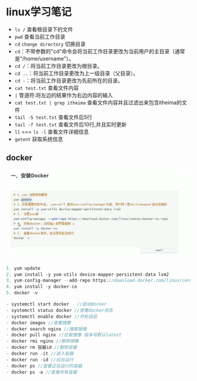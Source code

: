 # linux学习笔记
- `ls /` 查看根目录下的文件
- `pwd` 查看当前工作目录
- `cd` `change directory` 切换目录
- `cd`：不带参数的"cd"命令会将当前工作目录更改为当前用户的主目录（通常是"/home/username"）。
- `cd /`：将当前工作目录更改为根目录。
- `cd ..`：将当前工作目录更改为上一级目录（父目录）。
- `cd -`：将当前工作目录更改为先前所在的目录。
- `cat test.txt` 查看文件内容
- `|` 管道符:将左边的结果作为右边内容的输入
- `cat test.txt | grep itheima` 查看文件内容并且过滤出来包含itheima的文件
- `tail -5 test.txt`  查看文件后5行
- `tail -f test.txt`  查看文件后10行,并且实时更新
- `ll` === `ls -l` 查看文件详细信息
- `getent` 获取系统信息
## docker
![示例图片](/images/docker-install.png)
```js
1. yum update
2. yum install -y yum-utils device-mapper-persistent-data lvm2
3. yum-config-manager --add-repo https://download.docker.com/linux/centos/docker-ce.repo
4. yum install -y docker-ce
5. docker -v
```
```js
- systemctl start docker   //启动docker
- systemctl status docker //查看docker状态
- systemctl enable docker //开机自启
- docker images //查看镜像
- docker search nginx //搜索镜像
- docker pull nginx //拉取镜像 版本号默认latest
- docker rmi nginx //删除镜像
- docker rm 容器id //删除容器
- docker run -it //进入容器
- docker run -id //后台运行
- docker ps //查看正在运行的容器
- docker ps -a //查看所有容器   
```



